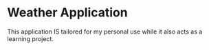 # Weather Application

This application IS tailored for my personal use while it also acts as a learning project.
